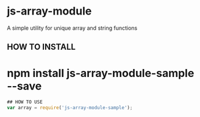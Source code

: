 # js-array-module
A simple utility for unique array and string functions

## HOW TO INSTALL
# npm install js-array-module-sample --save

```javascript
## HOW TO USE 
var array = require('js-array-module-sample');

